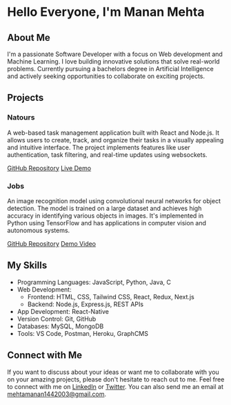 # Hello Everyone, I'm Manan Mehta

## About Me
I'm a passionate Software Developer with a focus on Web development and Machine Learning. I love building innovative solutions that solve real-world problems. Currently pursuing a bachelors degree in Artificial Intelligence and actively seeking opportunities to collaborate on exciting projects.

## Projects

### Natours
A web-based task management application built with React and Node.js. It allows users to create, track, and organize their tasks in a visually appealing and intuitive interface. The project implements features like user authentication, task filtering, and real-time updates using websockets.

[GitHub Repository](https://github.com/yourusername/project-a)
[Live Demo](https://www.example.com/project-a)

### Jobs
An image recognition model using convolutional neural networks for object detection. The model is trained on a large dataset and achieves high accuracy in identifying various objects in images. It's implemented in Python using TensorFlow and has applications in computer vision and autonomous systems.

[GitHub Repository](https://github.com/yourusername/project-b)
[Demo Video](https://www.youtube.com/watch?v=example)

## My Skills

- Programming Languages: JavaScript, Python, Java, C
- Web Development: 
   - Frontend: HTML, CSS, Tailwind CSS, React, Redux, Next.js
   - Backend: Node.js, Express.js, REST APIs
- App Development: React-Native
- Version Control: Git, GitHub
- Databases: MySQL, MongoDB
- Tools: VS Code, Postman, Heroku, GraphCMS

## Connect with Me
If you want to discuss about your ideas or want me to collaborate with you on your amazing projects, please don't hesitate to reach out to me. Feel free to connect with me on [LinkedIn](https://www.linkedin.com/in/mananmehta1404) or [Twitter](https://www.twitter.com/MananMehta1404). You can also send me an email at mehtamanan1442003@gmail.com.


<!---
MananMehta1404/MananMehta1404 is a ✨ special ✨ repository because its `README.md` (this file) appears on your GitHub profile.
You can click the Preview link to take a look at your changes.
--->
